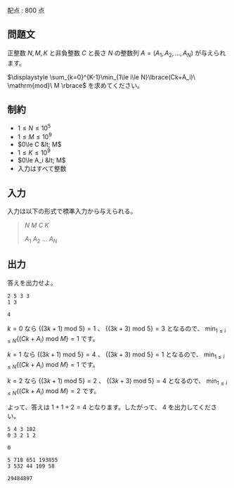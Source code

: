 配点 : $800$ 点

## 問題文

正整数 $N,M,K$ と非負整数 $C$ と長さ $N$ の整数列 $A=(A_1,A_2,\ldots,A_N)$ が与えられます。

$\displaystyle \sum_{k=0}^{K-1}\min_{1\le i\le N}\lbrace(Ck+A_i)\ \mathrm{mod}\ M \rbrace$ を求めてください。

## 制約

- $1\le N\le 10^5$
- $1\le M\le 10^9$
- $0\le C &lt; M$
- $1\le K\le 10^9$
- $0\le A_i &lt; M$
- 入力はすべて整数

## 入力

入力は以下の形式で標準入力から与えられる。

> $N$ $M$ $C$ $K$
> 
> $A_1$ $A_2$ $\ldots$ $A_N$

## 出力

答えを出力せよ。

```input1
2 5 3 3
1 3
```

```output1
4
```

$k=0$ なら $\lbrace(3k+1)\ \mathrm{mod}\ 5 \rbrace=1$ 、 $\lbrace(3k+3)\ \mathrm{mod}\ 5 \rbrace=3$ となるので、 $\displaystyle \min_{1\le i\le N}\lbrace(Ck+A_i)\ \mathrm{mod}\ M \rbrace=1$ です。

$k=1$ なら $\lbrace(3k+1)\ \mathrm{mod}\ 5 \rbrace=4$ 、 $\lbrace(3k+3)\ \mathrm{mod}\ 5 \rbrace=1$ となるので、 $\displaystyle \min_{1\le i\le N}\lbrace(Ck+A_i)\ \mathrm{mod}\ M \rbrace=1$ です。

$k=2$ なら $\lbrace(3k+1)\ \mathrm{mod}\ 5 \rbrace=2$ 、 $\lbrace(3k+3)\ \mathrm{mod}\ 5 \rbrace=4$ となるので、 $\displaystyle \min_{1\le i\le N}\lbrace(Ck+A_i)\ \mathrm{mod}\ M \rbrace=2$ です。

よって、答えは $1+1+2=4$ となります。したがって、 $4$ を出力してください。

```input2
5 4 3 182
0 3 2 1 2
```

```output2
0
```

```input3
5 718 651 193855
3 532 44 109 58
```

```output3
29484897
```